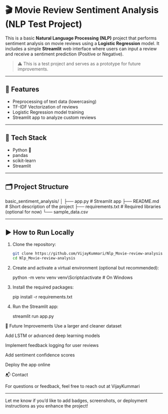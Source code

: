 # 🎬 Movie Review Sentiment Analysis (NLP Test Project)

This is a basic **Natural Language Processing (NLP)** project that performs sentiment analysis on movie reviews using a **Logistic Regression** model. It includes a simple **Streamlit** web interface where users can input a review and receive a sentiment prediction (Positive or Negative).

> ⚠️ This is a test project and serves as a prototype for future improvements.

---

## 🚀 Features

- Preprocessing of text data (lowercasing)
- TF-IDF Vectorization of reviews
- Logistic Regression model training
- Streamlit app to analyze custom reviews

---

## 🧠 Tech Stack

- Python 🐍
- pandas
- scikit-learn
- Streamlit

---

## 🗂️ Project Structure

basic_sentiment_analysis/
│
├── app.py               # Streamlit app
├── README.md            # Short description of the project
├── requirements.txt     # Required libraries (optional for now)
└── sample_data.csv    



---

## ▶️ How to Run Locally

1. Clone the repository:

   ```bash
   git clone https://github.com/VijayKummari/Nlp_Movie-review-analysis.git
   cd Nlp_Movie-review-analysis

2.  Create and activate a virtual environment (optional but recommended):

    python -m venv venv
    venv\Scripts\activate  # On Windows

3.  Install the required packages:

    pip install -r requirements.txt

4. Run the Streamlit app:
  
    streamlit run app.py


📝 Future Improvements
Use a larger and cleaner dataset

Add LSTM or advanced deep learning models

Implement feedback logging for user reviews

Add sentiment confidence scores

Deploy the app online

📬 Contact

For questions or feedback, feel free to reach out at VijayKummari


---

Let me know if you’d like to add badges, screenshots, or deployment instructions as you enhance the project!

